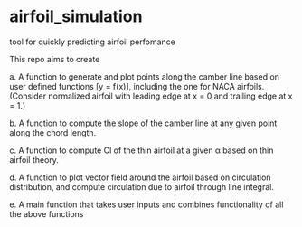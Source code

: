 # airfoil_simulation
tool for quickly predicting airfoil perfomance

This repo aims to create

a. A function to generate and plot points along the camber line based on user defined
functions [y = f(x)], including the one for NACA airfoils.
(Consider normalized airfoil with leading edge at x = 0 and trailing edge at x = 1.)

b. A function to compute the slope of the camber line at any given point along the
chord length.

c. A function to compute Cl of the thin airfoil at a given α based on thin airfoil theory.

d. A function to plot vector field around the airfoil based on circulation distribution,
and compute circulation due to airfoil through line integral.

e. A main function that takes user inputs and combines functionality of all the above
functions
